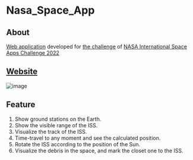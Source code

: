 # Nasa_Space_App

## About
[Web application](https://dengrenhao.github.io/Nasa_Space_App/) developed for [the challenge](https://2022.spaceappschallenge.org/challenges/2022-challenges/track-the-iss/details) of [NASA International Space Apps Challenge 2022](https://www.spaceappschallenge.org)

## [Website](https://dengrenhao.github.io/Nasa_Space_App/)
![image](https://user-images.githubusercontent.com/26023540/193436886-22dd6e1d-4183-4f8b-a158-7d02a82e2ff4.png)


## Feature
1. Show ground stations on the Earth.
2. Show the visible range of the ISS.
3. Visualize the track of the ISS.
4. Time-travel to any moment and see the calculated position.
5. Rotate the ISS according to the position of the Sun.
6. Visualize the debris in the space, and mark the closet one to the ISS.
